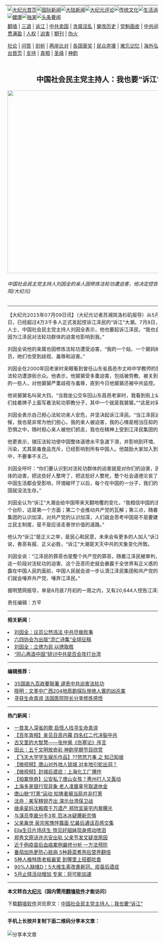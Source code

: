<a name="1" id="1" target="_blank"></a><span id="1"></span>
<table align=center border="0"><tr><td colspan="2" VALIGN=TOP><a href="https://github.com/jjslrw3280/djy/blob/master/gb/nf1351518.md#1"><img src="https://raw.githubusercontent.com/jjslrw3280/www/master/t/djy/1.jpg" title="大纪元首页" alt="大纪元首页"></a><a href="https://github.com/jjslrw3280/djy/blob/master/gb/n24hr.md#1"><img src="https://raw.githubusercontent.com/jjslrw3280/www/master/t/djy/3.jpg" title="国际新闻" alt="国际新闻"></a><a href="https://github.com/jjslrw3280/djy/blob/master/gb/nsc413.md#1"><img src="https://raw.githubusercontent.com/jjslrw3280/www/master/t/djy/4.jpg" title="大陆新闻" alt="大陆新闻"></a><a href="https://github.com/jjslrw3280/djy/blob/master/gb/news392.md#1"><img src="https://raw.githubusercontent.com/jjslrw3280/www/master/t/djy/5.jpg" title="大纪元评论" alt="大纪元评论"></a><a href="https://github.com/jjslrw3280/djy/blob/master/gb/news2007.md#1"><img src="https://raw.githubusercontent.com/jjslrw3280/www/master/t/djy/6.jpg" title="传统文化" alt="传统文化"></a><a href="https://github.com/jjslrw3280/djy/blob/master/gb/news2008.md#1"><img src="https://raw.githubusercontent.com/jjslrw3280/www/master/t/djy/7.jpg" title="生活消费" alt="生活消费"></a><a href="https://github.com/jjslrw3280/djy/blob/master/gb/ncyule.md#1"><img src="https://raw.githubusercontent.com/jjslrw3280/www/master/t/djy/8.jpg" title="娱乐休闲" alt="娱乐休闲"></a><a href="https://github.com/jjslrw3280/djy/blob/master/gb/nsc1002.md#1"><img src="https://raw.githubusercontent.com/jjslrw3280/www/master/t/djy/9.jpg" title="健康" alt="健康"></a><a href="https://github.com/jjslrw3280/djy/blob/master/gb/nf6092.md#1"><img src="https://raw.githubusercontent.com/jjslrw3280/www/master/t/djy/10a.jpg" title="独家" alt="独家"></a><a href="https://github.com/jjslrw3280/djy/blob/master/gb/nf4514.md#1"><img src="https://raw.githubusercontent.com/jjslrw3280/www/master/t/djy/12a.jpg" title="头条要闻" alt="头条要闻"></a></td></tr>
<tr><td colspan="2" VALIGN=TOP><a target="_blank" href="https://github.com/jjslrw3280/www/blob/master/README.md?zsrh#1">翻墙</a> | <a target="_blank" href="https://github.com/jjslrw3280/djy/blob/master/gb/nf5657.md#1">三退</a> | <a target="_blank" href="https://github.com/jjslrw3280/djy/blob/master/gb/nf6124.md#1">诉江</a> | <a target="_blank" href="https://github.com/jjslrw3280/djy/blob/master/gb/nf1176117.md#1">中共卖国</a> | <a target="_blank" href="https://github.com/jjslrw3280/djy/blob/master/gb/nf5773.md#1">贪腐淫乱</a> | <a target="_blank" href="https://github.com/jjslrw3280/djy/blob/master/gb/nf1176115.md#1">窜改历史</a> | <a target="_blank" href="https://github.com/jjslrw3280/djy/blob/master/gb/nf1176107.md#1">党魁画皮</a> | <a target="_blank" href="https://github.com/jjslrw3280/djy/blob/master/gb/nf1320400.md#1">中共间谍</a> | <a target="_blank" href="https://github.com/jjslrw3280/djy/blob/master/gb/nf1176114.md#1">破坏传统</a> | <a target="_blank" href="https://github.com/jjslrw3280/ntdtv/blob/master/gb/prog447_1.md#1">恶贯满盈</a> | <a target="_blank" href="https://github.com/jjslrw3280/djy/blob/master/gb/ncid278.md#1">人权</a> | <a target="_blank" href="https://github.com/jjslrw3280/djy/blob/master/gb/nf1176111.md#1">迫害</a> | <a target="_blank" href="https://gitlab.com/szzdlab/mh-qikan/blob/master/README.md#1">期刊</a> | <a target="_blank" href="https://github.com/jjslrw3280/djy/blob/master/gb/nf5562.md#1">伪火</a></p><p><a target="_blank" href="https://github.com/jjslrw3280/djy/blob/master/gb/9p.md#1">社论</a> | <a target="_blank" href="https://github.com/jjslrw3280/djy/blob/master/gb/nf4378.md#1">问答</a> | <a target="_blank" href="https://github.com/jjslrw3280/djy/blob/master/gb/nf5792.md#1">剖析</a> | <a target="_blank" href="https://github.com/jjslrw3280/djy/blob/master/gb/nf5735.md#1">两岸比对</a> | <a target="_blank" href="https://github.com/jjslrw3280/djy/blob/master/gb/nf6119.md#1">各国褒奖</a> | <a target="_blank" href="https://github.com/jjslrw3280/djy/blob/master/gb/nf6120.md#1">民众声援</a> | <a target="_blank" href="https://github.com/jjslrw3280/djy/blob/master/gb/nf1188594.md#1">难忘记忆</a> | <a target="_blank" href="https://github.com/jjslrw3280/djy/blob/master/gb/nf3180.md#1">海外弘传</a> | <a target="_blank" href="https://github.com/jjslrw3280/djy/blob/master/gb/nf5410.md#1">万人上访</a> | <a target="_blank" href="https://github.com/jjslrw3280/www/blob/master/README.md?zsrh#1">平台首页</a> | <a target="_blank" href="https://github.com/jjslrw3280/djy/blob/master/gb/nf4386.md#1">支持</a> | <a target="_blank" href="https://github.com/jjslrw3280/djy/blob/master/gb/nf4389.md#1">真相</a> | <a target="_blank" href="https://github.com/jjslrw3280/djy/blob/master/gb/nf5790.md#1">圣缘</a> | <a target="_blank" href="https://github.com/jjslrw3280/djy/blob/master/gb/nf4786.md#1">神韵</a></td></tr>
<tr><td VALIGN=TOP width="626"><h2 align=center>中国社会民主党主持人：我也要“诉江”</h2>
<img width="600" src="https://i.epochtimes.com/assets/uploads/2015/07/1507082212042700-600x400.jpg" />
<h6>中国社会民主党主持人刘因全的亲人因修炼法轮功遭迫害，他决定控告江泽民。（杨阳/大纪元)
</h6>
<hr>
	<p>【大纪元2015年07月09日讯】（大纪元记者苏湘岚洛杉矶报导）从5月份到7月2日，已经超过4万3千多人正式发起控诉江泽民的“诉江”大潮。7月8日，南加著名民运人士、中国社会民主党主持人<ahref="https://github.com/jjslrw3280/djy/blob/master/gb/tag/%E5%88%98%E5%9B%A0%E5%85%A8.md#1">刘因全</a>表示，他也要起诉江泽民，“我也会起诉江泽民，因为江泽民对法轮功群体的迫害也影响到我。”</p>
<p><ahref="https://github.com/jjslrw3280/djy/blob/master/gb/tag/%E5%88%98%E5%9B%A0%E5%85%A8.md#1">刘因全</a>说他的亲属也因修炼法轮功遭受迫害，“我的一个姑、一个舅妈她们是法轮功学员，她们也受到歧视、羞辱和迫害。”</p>
<p>刘因全在2000年回老家时亲眼看到曾任山东省昌邑市丈岭中学教师的舅舅，因修炼法轮功遭游街示众。他表示，他舅舅受多重迫害，包括被劳教、被关到洗脑班，村里的一些人，对他舅舅严重歧视与羞辱，直到今日他舅舅还被中共监控。</p>
<p>他说舅舅名叫吴大钧，“当我坐公交车回山东昌邑老家时，我看到街上站了一排人，他们挂着牌子上面写着法轮功邪教分子，其中一个就是我舅舅。”“这是对吴老师的羞辱。”</p>
<p>刘因全表示自己担心法轮功亲人安危，并坚决起诉江泽民。“当江泽民迫害法轮功的时候，我也是非常为他们担心，我的亲人被迫害，我的心情是相当压抑的，我也是处于恐惧之中，随时担心亲人被他们抓走，我也在精神上受到江泽民集团的迫害。”</p>
<p>他更表示，镇压法轮功使中国整体道德水平急速下滑，并影响到环境、空气、土壤被污染，尤其是毒食品充斥，已经影响到所有中国人。他鼓励大家加入到“诉江”大潮之中，不要事不关己。</p>
<p>刘因全呼吁：“你们要认识到对法轮功群体的迫害就是对你们的迫害，因为对法轮功群体的迫害，把这些好人整垮了、把这些好人整死，整个社会道德沦丧了，你们在整个中国生活都会受影响，环境破坏了以后，每个在中国的一分子，我们的后代子孙在中国就没法生存。”</p>
<p>刘因全认为“诉江”大潮会给中国带来天翻地覆的变化，“我相信中国的法治会因此上一个台阶，这是第一个方面；第二个会推动共产党的瓦解；第三点，随着人们对江泽民集团的认识加深，对共产党的认识加深，人们就会思考中国是不是要建立多党制，建立民主制度，是不是应该走普世价值的道路。”</p>
<p>他认为“诉江”是正义之举，是民心和民意，未来会有更多的人加入“诉江”大潮。他说，善恶有报、正义必胜，“诉江”大潮是天灭中共的天象变化所致。</p>
<p>刘因全说：“江泽民的罪恶也是整个共产党的罪恶，随着江泽民被审判，整个共产党在这一阶段对法轮功的迫害、这个丑恶历史就会暴露于全世界有正义感的人民面前，暴露在中国人民的面前，中国人民就会进一步认清江泽民集团和共产党的邪恶本质，人们就会唾弃共产党、唾弃江泽民。”</p>
<p>据明慧网报导，单是6月底7月初的一周之内，又有20,644人控告江泽民。◇</p>
<p>责任编辑：方平</p>
	
<hr>


<strong>相关新闻：</strong>
<li><a href="https://github.com/jjslrw3280/djy/blob/master/gb/8/7/1/n2174246.md#1">刘因全：议员公然违法 中共尽做败事</a></li>
<li><a href="https://github.com/jjslrw3280/djy/blob/master/gb/8/7/9/n2184809.md#1">六四协会为出版“流亡诗集”全球征稿</a></li>
<li><a href="https://github.com/jjslrw3280/djy/blob/master/gb/8/10/14/n2295929.md#1">刘因全：立德为民 以德取胜</a></li>
<li><a href="https://github.com/jjslrw3280/djy/blob/master/gb/8/11/7/n2322629.md#1">“同心再造中国”研讨中共是否会攻打台湾</a></li>
<hr>


<strong>编辑推荐：</strong>
<li><a href="https://github.com/ychojm359/djy/blob/master/gb/20/12/8/n12602834.md#1" target="_blank">35国逾九百政要联署 谴责中共迫害法轮功</a>  </li><li><a href="https://github.com/tsiac2612/djy/blob/master/gb/19/5/6/n11238642.md#1" target="_blank">晓明：文革中广西204地质勘探队惨绝人寰的凶杀案</a></li><li><a href="https://github.com/tsiac2612/djy/blob/master/gb/19/8/30/n11488663.md#1" target="_blank">寻获生命真谛 法国医院院长分享修炼感悟</a></li>
<hr>

<strong>热门新闻：</strong>
<li><a href="https://github.com/jjslrw3280/djy/blob/master/gb/22/6/11/n13757304.md#1">一首发人深省的歌 启悟人找寻生命真谛</a></li>
<li><a href="https://github.com/jjslrw3280/djy/blob/master/gb/22/5/30/n13748863.md#1">【百年真相】亲见丑恶内幕 四名红二代决裂中共</a></li>
<li><a href="https://github.com/jjslrw3280/djy/blob/master/gb/22/6/18/n13762213.md#1">古文里的大智慧——张仲景《伤寒论》序言</a></li>
<li><a href="https://github.com/jjslrw3280/djy/blob/master/gb/22/6/5/n13752609.md#1">田云：五千文明放奇彩 神韵早期节目欣赏</a></li>
<li><a href="https://github.com/jjslrw3280/djy/blob/master/gb/22/6/15/n13760434.md#1">【飞天大学学生娱乐作品】??悠悠万事 之 知己知彼</a></li>
<li><a href="https://github.com/jjslrw3280/djy/blob/master/gb/22/6/20/n13763151.md#1">【微视频】唐山对外地人锁城 对本地引蛇出洞？</a></li>
<li><a href="https://github.com/jjslrw3280/djy/blob/master/gb/22/6/20/n13763518.md#1">【微视频】封城后遗症：上海化工厂爆炸</a></li>
<li><a href="https://github.com/jjslrw3280/djy/blob/master/gb/22/6/20/n13763480.md#1">【拍案惊奇】公安私了唐山女孩？惠州打人又轰动</a></li>
<li><a href="https://github.com/jjslrw3280/djy/blob/master/gb/22/6/19/n13762643.md#1">上海多家银行现异象 老人凌晨拿号取退休金</a></li>
<li><a href="https://github.com/jjslrw3280/djy/blob/master/gb/22/6/18/n13762504.md#1">唐山掀“打黑”运动 知情者揭当局并非打黑</a></li>
<li><a href="https://github.com/jjslrw3280/djy/blob/master/gb/22/6/18/n13762508.md#1">沈舟：美军精锐齐出 演示台湾保卫战</a></li>
<li><a href="https://github.com/jjslrw3280/djy/blob/master/gb/22/6/19/n13763032.md#1">继承星妈沈殿霞千万遗产 郑欣宜豪宅内景曝光</a></li>
<li><a href="https://github.com/jjslrw3280/djy/blob/master/gb/22/6/19/n13762999.md#1">与演员李晨分手3年 范冰冰疑爆新恋情</a></li>
<li><a href="https://github.com/jjslrw3280/djy/blob/master/gb/22/6/20/n13763347.md#1">父亲离世 吴宗宪憔悴露面 忆最后通话百感交集</a></li>
<li><a href="https://github.com/jjslrw3280/djy/blob/master/gb/22/6/19/n13762712.md#1">Ella生日片场庆生 惊见好姐妹现身感动喷泪</a></li>
<li><a href="https://github.com/jjslrw3280/djy/blob/master/gb/22/6/20/n13763815.md#1">郑秀文原谅许志安出轨 父亲节发文疑泄原因</a></li>
<li><a href="https://github.com/jjslrw3280/djy/blob/master/gb/22/6/17/n13761796.md#1">近千例疫苗后血癌案例最终分析 一方法预防</a></li>
<li><a href="https://github.com/jjslrw3280/djy/blob/master/gb/22/6/10/n13756671.md#1">番茄加热更防心脏病  5种蔬菜煮熟后营养翻倍</a></li>
<li><a href="https://github.com/jjslrw3280/djy/blob/master/gb/22/6/15/n13760160.md#1">5种人格特质老板最爱 到哪里上班都吃香</a></li>
<li><a href="https://github.com/jjslrw3280/djy/blob/master/gb/22/6/16/n13760870.md#1">90%人缺维D！5大维生素改善新冠、疫苗后遗症</a></li>
<li><a href="https://github.com/jjslrw3280/djy/blob/master/gb/22/6/20/n13763273.md#1">5月止赎活动增加 专家：将可能加速</a></li>
<hr>

<strong>本文转自<a href="https://www.epochtimes.com">大纪元</a>（国内需用<a href="https://github.com/jjslrw3280/www/blob/master/README.md#8">翻墙软件</a>才能访问）</strong><p>下载<a href="https://github.com/jjslrw3280/www/blob/master/README.md#8">翻墙软件</a>浏览原文：<a href="https://www.epochtimes.com/gb/15/7/9/n4476358.htm">中国社会民主党主持人：我也要“诉江”</a></p><hr>

<strong>手机上长按并复制下面二维码分享本文章：</strong><br><br><img src="https://chart.apis.google.com/chart?cht=qr&chs=240x240&choe=UTF-8&chld=M|2&chl=https://github.com/jjslrw3280/djy/blob/master/gb/15/7/9/n4476358.md%231" title="分享本文章"></td><td VALIGN=TOP><a href="https://github.com/jjslrw3280/djy/blob/master/gb/16/1/21/n4622075.md?dfh#1" target="_blank"><img src="https://raw.githubusercontent.com/jjslrw3280/djy/master/gb/300/wei-f1.jpg" title="中共的伪火骗局"  alt="中共的伪火骗局"></a><br><a href="https://github.com/jjslrw3280/www/blob/master/README.md?dfh#9" target="_blank"><img src="https://raw.githubusercontent.com/jjslrw3280/djy/master/gb/300/yong-h.jpg" title="永恒的见证"  alt="永恒的见证"></a><br><a href="https://github.com/jjslrw3280/djy/blob/master/gb/13/9/29/n3974789.md?dfh#1" target="_blank"><img src="https://raw.githubusercontent.com/jjslrw3280/djy/master/gb/300/shang-lnz.jpg" title="善良女子被中共投男牢"  alt="善良女子被中共投男牢"></a><br><a href="https://github.com/jjslrw3280/djy/blob/master/gb/16/3/16/n4663449.md?dfh#1" target="_blank"><img src="https://raw.githubusercontent.com/jjslrw3280/djy/master/gb/300/huo-z3.jpg" title="警卫目击活摘器官"  alt="警卫目击活摘器官"></a><br><a href="https://github.com/jjslrw3280/djy/blob/master/gb/16/8/7/n8177641.md?dfh#1" target="_blank"><img src="https://raw.githubusercontent.com/jjslrw3280/djy/master/gb/300/huo-z4.jpg" title="证人描述活摘恐怖"  alt="证人描述活摘恐怖"></a><br><a href="https://github.com/jjslrw3280/djy/blob/master/gb/10/4/19/n2881569.md?dfh#1" target="_blank"><img src="https://raw.githubusercontent.com/jjslrw3280/djy/master/gb/300/huo-z1.jpg" title="揭开活摘器官黑幕"  alt="揭开活摘器官黑幕"></a><br><a href="https://github.com/jjslrw3280/djy/blob/master/gb/10/11/7/n3077476.md?dfh#1" target="_blank"><img src="https://raw.githubusercontent.com/jjslrw3280/djy/master/gb/300/ma-ks.jpg" title="马克思的成魔之路"  alt="马克思的成魔之路"></a><br><a href="https://github.com/jjslrw3280/djy/blob/master/gb/14/6/9/n4173977.md?dfh#1" target="_blank"><img src="https://raw.githubusercontent.com/jjslrw3280/djy/master/gb/300/chang-zs.jpg" title="藏字石 蕴天机"  alt="藏字石 蕴天机"></a><br><a href="https://github.com/jjslrw3280/djy/blob/master/gb/18/5/10/n10381511.md?dfh#1" target="_blank"><img src="https://raw.githubusercontent.com/jjslrw3280/djy/master/gb/300/st1.jpg" title="关注三亿人三退"  alt="关注三亿人三退"></a><br><a href="https://github.com/jjslrw3280/djy/blob/master/gb/18/3/21/n10237682.md?dfh#1" target="_blank"><img src="https://raw.githubusercontent.com/jjslrw3280/djy/master/gb/300/jie-t.jpg" title="解体中共复兴中华"  alt="解体中共复兴中华"></a><br><a href="https://github.com/jjslrw3280/djy/blob/master/gb/9/2/9/n2422991.md?dfh#1" target="_blank"><img src="https://raw.githubusercontent.com/jjslrw3280/djy/master/gb/300/gao-zs.jpg" title="中共迫害良心律师"  alt="中共迫害良心律师"></a><br><a href="https://github.com/jjslrw3280/djy/blob/master/gb/18/12/9/n10900044.md?dfh#1" target="_blank"><img src="https://raw.githubusercontent.com/jjslrw3280/djy/master/gb/300/sj1.jpg" title="三百多万人举报江泽民"  alt="三百多万人举报江泽民"></a><br><a href="https://github.com/jjslrw3280/djy/blob/master/gb/18/8/28/n10672014.md?dfh#1" target="_blank"><img src="https://raw.githubusercontent.com/jjslrw3280/djy/master/gb/300/sj2.jpg" title="这些官员为何起诉江泽民"  alt="这些官员为何起诉江泽民"></a><br><a href="https://github.com/jjslrw3280/djy/blob/master/gb/8/12/18/n2367165.md?dfh#1" target="_blank"><img src="https://raw.githubusercontent.com/jjslrw3280/djy/master/gb/300/liangan.jpg" title="海峡两岸的强烈对比"  alt="海峡两岸的强烈对比"></a><br><a href="https://github.com/jjslrw3280/djy/blob/master/gb/15/12/10/n4593139.md?dfh#1" target="_blank"><img src="https://raw.githubusercontent.com/jjslrw3280/djy/master/gb/300/jia-ndzl.jpg" title="加拿大总理的贺信"  alt="加拿大总理的贺信"></a><br><a href="https://github.com/jjslrw3280/djy/blob/master/gb/11/6/17/n3289382.md?dfh#1" target="_blank"><img src="https://raw.githubusercontent.com/jjslrw3280/djy/master/gb/300/xiao-wd.jpg" title="探寻真相兼听则明"  alt="探寻真相兼听则明"></a><br><a href="https://github.com/jjslrw3280/djy/blob/master/gb/18/10/27/n10812623.md?dfh#1" target="_blank"><img src="https://raw.githubusercontent.com/jjslrw3280/djy/master/gb/300/yindu.jpg" title="印度媒体报道东方"  alt="印度媒体报道东方"></a><br><a href="https://github.com/jjslrw3280/djy/blob/master/gb/18/6/9/n10469652.md?dfh#1" target="_blank"><img src="https://raw.githubusercontent.com/jjslrw3280/djy/master/gb/300/xie-j.jpg" title="不一样的海外校园"  alt="不一样的海外校园"></a><br><a href="https://github.com/jjslrw3280/djy/blob/master/gb/7/4/5/n1669415.md?dfh#1" target="_blank"><img src="https://raw.githubusercontent.com/jjslrw3280/djy/master/gb/300/li-up.jpg" title="从大师到徒弟的传奇"  alt="从大师到徒弟的传奇"></a><br><a href="https://github.com/jjslrw3280/djy/blob/master/gb/17/5/26/n9191512.md?dfh#1" target="_blank"><img src="https://raw.githubusercontent.com/jjslrw3280/djy/master/gb/300/zfl2.jpg" title="亿万人与东方一本奇书"  alt="亿万人与东方一本奇书"></a><br><a href="https://github.com/jjslrw3280/djy/blob/master/gb/13/11/27/n4020290.md?dfh#1" target="_blank"><img src="https://raw.githubusercontent.com/jjslrw3280/djy/master/gb/300/zhen-h.jpg" title="大陆见不到的震撼场面"  alt="大陆见不到的震撼场面"></a><br><a href="https://github.com/jjslrw3280/djy/blob/master/gb/15/7/17/n4482910.md?dfh#1" target="_blank"><img src="https://raw.githubusercontent.com/jjslrw3280/djy/master/gb/300/dalu-sk.jpg" title="人心向善 大陆当初盛况"  alt="人心向善 大陆当初盛况"></a><br><a href="https://github.com/jjslrw3280/djy/blob/master/gb/19/1/5/n10955468.md?dfh#1" target="_blank"><img src="https://raw.githubusercontent.com/jjslrw3280/djy/master/gb/300/zfl1.jpg" title="追寻真理 这书讲什么"  alt="追寻真理 这书讲什么"></a><br><a href="https://github.com/jjslrw3280/www/blob/master/README.md?dfh#1" target="_blank"><img src="https://raw.githubusercontent.com/jjslrw3280/djy/master/gb/300/fq1.jpg" title="下载免费翻墙软件"  alt="下载免费翻墙软件"></a><br></td></tr></table>
